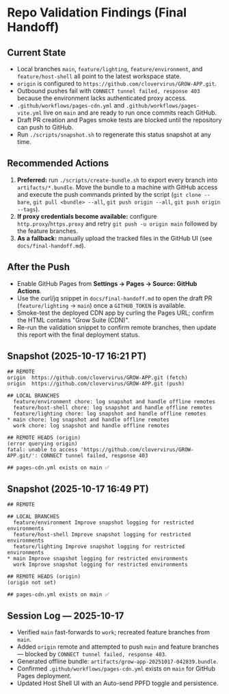 # Repo Validation Findings (Final Handoff)

## Current State
- Local branches `main`, `feature/lighting`, `feature/environment`, and `feature/host-shell` all
  point to the latest workspace state.
- `origin` is configured to `https://github.com/clovervirus/GROW-APP.git`.
- Outbound pushes fail with `CONNECT tunnel failed, response 403` because the environment lacks
  authenticated proxy access.
- `.github/workflows/pages-cdn.yml` and `.github/workflows/pages-vite.yml` live on `main` and are
  ready to run once commits reach GitHub.
- Draft PR creation and Pages smoke tests are blocked until the repository can push to GitHub.
- Run `./scripts/snapshot.sh` to regenerate this status snapshot at any time.

## Recommended Actions
1. **Preferred:** run `./scripts/create-bundle.sh` to export every branch into `artifacts/*.bundle`.
   Move the bundle to a machine with GitHub access and execute the push commands printed by the
   script (`git clone --bare`, `git pull <bundle> --all`, `git push origin --all`, `git push origin --tags`).
2. **If proxy credentials become available:** configure `http.proxy`/`https.proxy` and retry
   `git push -u origin main` followed by the feature branches.
3. **As a fallback:** manually upload the tracked files in the GitHub UI (see `docs/final-handoff.md`).

## After the Push
- Enable GitHub Pages from **Settings → Pages → Source: GitHub Actions**.
- Use the curl/jq snippet in `docs/final-handoff.md` to open the draft PR
  (`feature/lighting` → `main`) once a `GITHUB_TOKEN` is available.
- Smoke-test the deployed CDN app by curling the Pages URL; confirm the HTML contains
  "Grow Suite (CDN)".
- Re-run the validation snippet to confirm remote branches, then update this report with the final
  deployment status.

## Snapshot (2025-10-17 16:21 PT)
```
## REMOTE
origin  https://github.com/clovervirus/GROW-APP.git (fetch)
origin  https://github.com/clovervirus/GROW-APP.git (push)

## LOCAL BRANCHES
  feature/environment chore: log snapshot and handle offline remotes
  feature/host-shell chore: log snapshot and handle offline remotes
  feature/lighting chore: log snapshot and handle offline remotes
* main chore: log snapshot and handle offline remotes
  work chore: log snapshot and handle offline remotes

## REMOTE HEADS (origin)
(error querying origin)
fatal: unable to access 'https://github.com/clovervirus/GROW-APP.git/': CONNECT tunnel failed, response 403

## pages-cdn.yml exists on main ✅
```

## Snapshot (2025-10-17 16:49 PT)
```
## REMOTE

## LOCAL BRANCHES
  feature/environment Improve snapshot logging for restricted environments
  feature/host-shell Improve snapshot logging for restricted environments
  feature/lighting Improve snapshot logging for restricted environments
* main Improve snapshot logging for restricted environments
  work Improve snapshot logging for restricted environments

## REMOTE HEADS (origin)
(origin not set)

## pages-cdn.yml exists on main ✅
```
## Session Log — 2025-10-17
- Verified `main` fast-forwards to `work`; recreated feature branches from `main`.
- Added `origin` remote and attempted to push `main` and feature branches — blocked by `CONNECT tunnel failed, response 403`.
- Generated offline bundle: `artifacts/grow-app-20251017-042839.bundle`.
- Confirmed `.github/workflows/pages-cdn.yml` exists on `main` for GitHub Pages deployment.
- Updated Host Shell UI with an Auto-send PPFD toggle and persistence.
